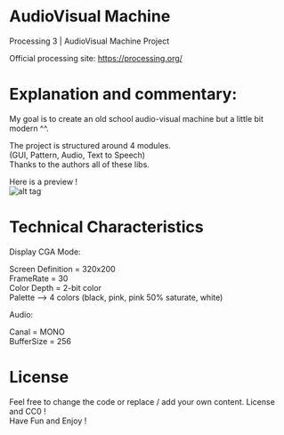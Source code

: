 # AudioVisual Machine
Processing 3 | AudioVisual Machine Project

Official processing site: https://processing.org/

# Explanation and commentary: <br/>

My goal is to create an old school audio-visual machine but a little bit modern ^^. <br/>

The project is structured around 4 modules. <br/>
(GUI, Pattern, Audio, Text to Speech) <br/>
Thanks to the authors all of these libs. <br/>

Here is a preview ! <br/>
![alt tag](http://imgur.com/hyx9vwN.png) <br/>

# Technical Characteristics <br/>

Display CGA Mode: <br/>

Screen Definition = 320x200 <br/>
FrameRate = 30 <br/>
Color Depth = 2-bit color <br/>
Palette --> 4 colors (black, pink, pink 50% saturate, white) <br/>

Audio: <br/>

Canal = MONO <br/>
BufferSize = 256 <br/>

# License <br/>
Feel free to change the code or replace / add your own content. License and CC0 ! <br/>
Have Fun and Enjoy ! <br/>
